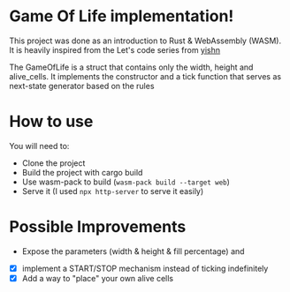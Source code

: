 # Game Of Life implementation!

This project was done as an introduction to Rust & WebAssembly (WASM). It is heavily inspired from the Let's code series from [yishn](https://www.youtube.com/playlist?list=PLtTT8p-gjGEdGzZ0ET2bwNnA6iP_mmmrv)

The GameOfLife is a struct that contains only the width, height and alive_cells. It implements the constructor and a tick function that serves as next-state generator based on the rules

# How to use

You will need to:

- Clone the project
- Build the project with cargo build
- Use wasm-pack to build (`wasm-pack build --target web`)
- Serve it (I used `npx http-server` to serve it easily)

# Possible Improvements

- Expose the parameters (width & height & fill percentage) and
- [x] implement a START/STOP mechanism instead of ticking indefinitely
- [x] Add a way to "place" your own alive cells
